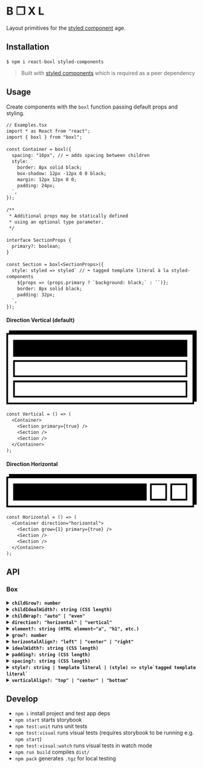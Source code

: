# B ❐ X L

Layout primitives for the [styled component](https://www.styled-components.com) age.

## Installation

```shell
$ npm i react-boxl styled-components
```
>Built with [styled components](https://www.styled-components.com) which is required as a peer dependency

## Usage

Create components with the `boxl` function passing default props and styling.

```tsx
// Examples.tsx
import * as React from "react";
import { boxl } from "boxl";

const Container = boxl({
  spacing: "16px", // ⬅︎ adds spacing between children
  style: `
    border: 8px solid black;
    box-shadow: 12px -12px 0 0 black;
    margin: 12px 12px 0 0;
    padding: 24px;
  `,
});

/**
 * Additional props may be statically defined 
 * using an optional type parameter.
 */

interface SectionProps {
  primary?: boolean;
}

const Section = boxl<SectionProps>({
  style: styled => styled` // ⬅︎ tagged template literal à la styled-components
    ${props => (props.primary ? `background: black;` : ``)};
    border: 8px solid black;
    padding: 32px;
  `,
});
```

#### Direction Vertical (default)
![Example 1](.loki/reference/example_example_01.png)
```tsx
const Vertical = () => (
  <Container>
    <Section primary={true} />
    <Section />
    <Section />
  </Container>
);
```

#### Direction Horizontal
![Example 2](.loki/reference/example_example_02.png)
```tsx
const Horizontal = () => (
  <Container direction="horizontal">
    <Section grow={1} primary={true} />
    <Section />
    <Section />
  </Container>
);
```


## API

### Box

<details>
  <summary>
    <code><strong>childGrow?: number</strong></code>
  </summary>
  <br>
  
  Sets `grow` on all children. Useful in combination with `childWrap`.

  *Example:*
  
  ```tsx
  <Box childGrow={1}>
    <Box>1</Box> // grow: 1
    <Box>2</Box> // grow: 1
  </Box>
  ```

</details>

<details>
  <summary>
    <code><strong>childIdealWidth?: string (CSS length)</strong></code>
  </summary>
  <br>
  
  Sets `idealWith` on all children. Useful in combination with `childWrap`.

  *Example:*
  
  ```tsx
  <Box childIdealWidth="20%">
    <Box>1</Box> // idealWidth: 20%
    <Box>2</Box> // idealWidth: 20%
  </Box>
  ```

</details>

<details>
  <summary>
    <code><strong>childWrap?: "auto" | "even"</strong></code>
  </summary>
  <br>
  
  Allows children to wrap when available space is exceeded

  - **"auto":** children to wrap naturally
  - **"even":** children that wrap maintain any set `idealWidth` or `childIdealWidth` which is useful for achieving an even grid layout

  *Example:*
  
  ```tsx
  // Children wrap naturally
  <Box 
    childGrow={1}
    childWrap="auto"
    direction="horizontal" 
  >
    <Box>1</Box>
    <Box>2</Box>
    <Box>3</Box>
    <Box>4</Box>
  </Box>

  // Children wrap evenly (orphans maintain idealWidth)
  <Box 
    childGrow={1}
    childIdealWidth="200px"
    childWrap="even"
    direction="horizontal" 
  >
    <Box>1</Box>
    <Box>2</Box>
    <Box>3</Box>
    <Box>4</Box>
  </Box>
  ```

</details>

<details>
  <summary>
    <code><strong>direction?: "horizontal" | "vertical"</strong></code>
  </summary>
  <br>
  
  Direction children will flow—stacked or side-by-side. ***(default "vertical")***

  *Example:*
  
  ```tsx
    // Children are stacked
    <Box direction="vertical">
      <Box>1</Box>
      <Box>2</Box>
      <Box>3</Box>
      <Box>4</Box>
    </Box>

    // Children are side-by-side
    <Box direction="horizontal">
      <Box>1</Box>
      <Box>2</Box>
      <Box>3</Box>
      <Box>4</Box>
    </Box>
  ```

</details>

<details>
  <summary>
    <code><strong>element?: string (HTML element—"a", "h1", etc.)</strong></code>
  </summary>
  <br>
  
  HTML element to be rendered ***(default "div")***

  *Example:*
  
  ```tsx
    // Anchor element will be rendered
    <Box element="a" href="http://google.com">
      Take me to google...
    </Box>
  ```

</details>

<details>
  <summary>
    <code><strong>grow?: number</strong></code>
  </summary>
  <br>
  
  Amount that Box should grow in relation to available space or siblings ***(default: 0)***

  *Example:*
  
  ```tsx
    <Parent>
      <Box grow={1}>1</Box> // fills available space
      <Box>2</Box>
      <Box>3</Box>
    </Parent>
  ```

</details>

<details>
  <summary>
    <code><strong>horizontalAlign?: "left" | "center" | "right"</strong></code>
  </summary>
  <br>
  
  Aligns children horizontally regardless of `direction` ***(default: "left")***

</details>

<details>
  <summary>
    <code><strong>idealWidth?: string (CSS length)</strong></code>
  </summary>
  <br>
  
  Optimal width considering content size and available space (i.e. flex-basis) ***(default: "left")***

  >Note: Use alongside width or max/min-width styles

</details>

<details>
  <summary>
    <code><strong>padding?: string (CSS length)</strong></code>
  </summary>
  <br>
  
  Adds padding and takes priority over padding set via `style`

</details>

<details>
  <summary>
    <code><strong>spacing?: string (CSS length)</strong></code>
  </summary>
  <br>
  
  Defines gap between children

</details>

<details>
  <summary>
    <code><strong>style?: string | template literal | (style) => style`tagged template literal` </strong></code>
  </summary>
  <br>
  
  Defines styling via plain string, template literal, or tagged template literal function. The last option allows interpolation of props including a theme if a `styled-components` theme provider is present.

  >Note: See [styled components docs](https://www.styled-components.com/docs/api#taggedtemplateliteral) for more info

  *Example:*

  ```tsx
    // string
    <Box style="background: red; color: white;" />
    
    // template literal
    <Box 
      style={`
        background: red; 
        color: white;
      `} 
    />
    
    // tagged template literal function
    <Box 
      style={style => style`
        background: ${props => props.theme.color.primary}; 
        color: white;
      `}
    />
  ```

</details>

<details>
  <summary>
    <code><strong>verticalAlign?: "top" | "center" | "bottom"</strong></code>
  </summary>
  <br>
  
  Aligns children vertically regardless of `direction` ***(default: "top")***

</details>

## Develop

- `npm i` install project and test app deps
- `npm start` starts storybook
- `npm test:unit` runs unit tests
- `npm test:visual` runs visual tests (requires storybook to be running e.g. `npm start`)
- `npm test:visual:watch` runs visual tests in watch mode
- `npm run build` compiles `dist/`
- `npm pack` generates `.tgz` for local testing

